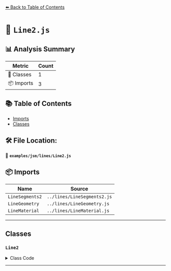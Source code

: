 [⬅️ Back to Table of Contents](../../../index.md)

# 📄 `Line2.js`

## 📊 Analysis Summary

| Metric | Count |
|--------|-------|
| 🧱 Classes | 1 |
| 📦 Imports | 3 |

## 📚 Table of Contents

- [Imports](#imports)
- [Classes](#classes)

## 🛠️ File Location:
📂 **`examples/jsm/lines/Line2.js`**

## 📦 Imports

| Name | Source |
|------|--------|
| `LineSegments2` | `../lines/LineSegments2.js` |
| `LineGeometry` | `../lines/LineGeometry.js` |
| `LineMaterial` | `../lines/LineMaterial.js` |


---

## Classes

### `Line2`

<details><summary>Class Code</summary>

```ts
class Line2 extends LineSegments2 {

	/**
	 * Constructs a new wide line.
	 *
	 * @param {LineGeometry} [geometry] - The line geometry.
	 * @param {LineMaterial} [material] - The line material.
	 */
	constructor( geometry = new LineGeometry(), material = new LineMaterial( { color: Math.random() * 0xffffff } ) ) {

		super( geometry, material );

		/**
		 * This flag can be used for type testing.
		 *
		 * @type {boolean}
		 * @readonly
		 * @default true
		 */
		this.isLine2 = true;

		this.type = 'Line2';

	}

}
```
</details>


---